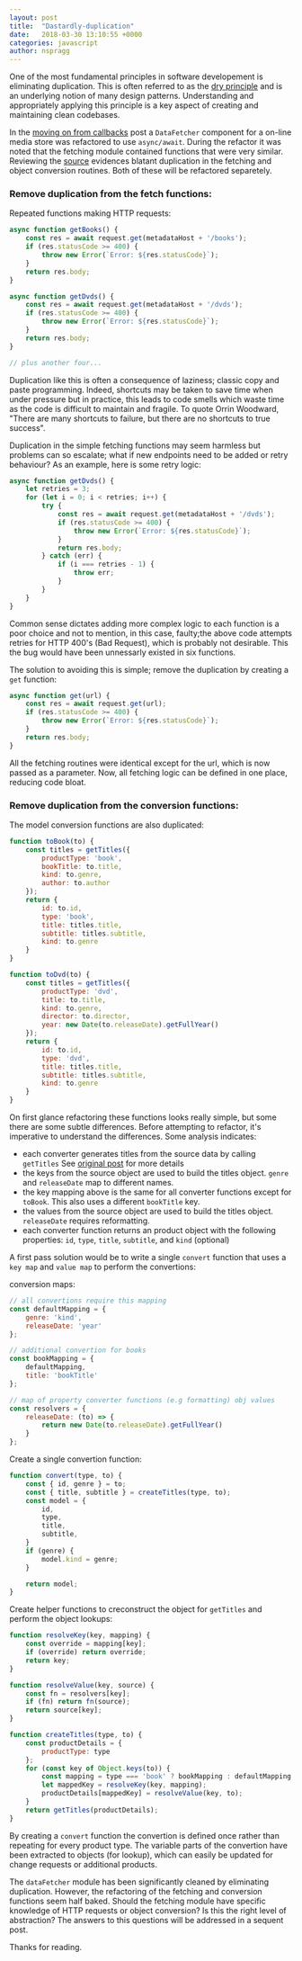```yaml
---
layout: post
title:  "Dastardly-duplication"
date:   2018-03-30 13:10:55 +0000
categories: javascript
author: nspragg
---
```


One of the most fundamental principles in software developement is eliminating duplication. This is often referred to as the [dry principle](https://en.wikipedia.org/wiki/Don%27t_repeat_yourself) and is an underlying notion of many design patterns. Understanding and appropriately applying this principle is a key aspect of creating and maintaining clean codebases. 

In the [moving on from callbacks](https://refactoringbyexample.com/2018/03/moving-on-from-callbacks/) post a `DataFetcher` component for a on-line media store was refactored to use `async/await`. During the refactor it was noted that the fetching module contained functions that were very similar. Reviewing the [source](https://github.com/refactoring-by-example/dastardly-duplication/blob/master/lib/dataFetcher.js) evidences blatant duplication in the fetching and object conversion routines. Both of these will be refactored separetely. 

### Remove duplication from the fetch functions:

Repeated functions making HTTP requests:
```js
async function getBooks() {
    const res = await request.get(metadataHost + '/books');
    if (res.statusCode >= 400) {
        throw new Error(`Error: ${res.statusCode}`);
    }
    return res.body;
} 

async function getDvds() {
    const res = await request.get(metadataHost + '/dvds');
    if (res.statusCode >= 400) {
        throw new Error(`Error: ${res.statusCode}`);
    }
    return res.body;
}

// plus another four...
```

Duplication like this is often a consequence of laziness; classic copy and paste programming. Indeed, shortcuts may be taken to save time when under pressure but in practice, this leads to code smells which waste time as the code is difficult to maintain and fragile. To quote Orrin Woodward, "There are many shortcuts to failure, but there are no shortcuts to true success". 

Duplication in the simple fetching functions may seem harmless but problems can so escalate; what if new endpoints need to be added or retry behaviour? As an example, here is some retry logic:

```js
async function getDvds() {
    let retries = 3;
    for (let i = 0; i < retries; i++) {
        try {
            const res = await request.get(metadataHost + '/dvds');
            if (res.statusCode >= 400) {
                throw new Error(`Error: ${res.statusCode}`);
            }
            return res.body;
        } catch (err) {
            if (i === retries - 1) {
                throw err;
            }
        }
    }
}
```

Common sense dictates adding more complex logic to each function is a poor choice and not to mention, in this case, faulty;the above code attempts retries for HTTP 400's (Bad Request), which is probably not desirable. This the bug would have been unnessarly existed in six functions.  

The solution to avoiding this is simple; remove the duplication by creating a `get` function:
```js
async function get(url) {
    const res = await request.get(url);
    if (res.statusCode >= 400) {
        throw new Error(`Error: ${res.statusCode}`);
    }
    return res.body;
}
```

All the fetching routines were identical except for the url, which is now passed as a parameter. Now, all fetching logic can be defined in one place, reducing code bloat. 

### Remove duplication from the conversion functions:

The model conversion functions are also duplicated:

```js
function toBook(to) {
    const titles = getTitles({
        productType: 'book',
        bookTitle: to.title,
        kind: to.genre,
        author: to.author
    });
    return {
        id: to.id,
        type: 'book',
        title: titles.title,
        subtitle: titles.subtitle,
        kind: to.genre
    }
}

function toDvd(to) {
    const titles = getTitles({
        productType: 'dvd',
        title: to.title,
        kind: to.genre,
        director: to.director,
        year: new Date(to.releaseDate).getFullYear()
    });
    return {
        id: to.id,
        type: 'dvd',
        title: titles.title,
        subtitle: titles.subtitle,
        kind: to.genre
    }
}
```

On first glance refactoring these functions looks really simple, but some there are some subtle differences. Before attempting to refactor, it's imperative to understand the differences. Some analysis indicates:

 * each converter generates titles from the source data by calling `getTitles` See [original post](https://refactoringbyexample.com/2017/01/dealing-with-long-conditionals/) for more details
 * the keys from the source object are used to build the titles object. `genre` and `releaseDate` map to different names.
 * the key mapping above is the same for all converter functions except for `toBook`. This also uses a different `bookTitle` key. 
 * the values from the source object are used to build the titles object. `releaseDate` requires reformatting. 
 * each converter function returns an product object with the following properties: `id`, `type`, `title`, `subtitle`, and `kind` (optional) 

A first pass solution would be to write a single `convert` function that uses a `key map` and `value map` to perform the convertions:

conversion maps:
```js
// all convertions require this mapping
const defaultMapping = {
    genre: 'kind',
    releaseDate: 'year'
};

// additional convertion for books
const bookMapping = {
    defaultMapping,
    title: 'bookTitle'
};

// map of property converter functions (e.g formatting) obj values
const resolvers = {
    releaseDate: (to) => {
        return new Date(to.releaseDate).getFullYear()
    }
};
```

Create a single convertion function:
```js
function convert(type, to) {
    const { id, genre } = to;
    const { title, subtitle } = createTitles(type, to);
    const model = {
        id,
        type,
        title,
        subtitle,
    }
    if (genre) {
        model.kind = genre;
    }

    return model;
}
```

Create helper functions to creconstruct the object for `getTitles` and perform the object lookups:
```js
function resolveKey(key, mapping) {
    const override = mapping[key];
    if (override) return override;
    return key;
}

function resolveValue(key, source) {
    const fn = resolvers[key];
    if (fn) return fn(source);
    return source[key];
}

function createTitles(type, to) {
    const productDetails = {
        productType: type
    };
    for (const key of Object.keys(to)) {
        const mapping = type === 'book' ? bookMapping : defaultMapping;
        let mappedKey = resolveKey(key, mapping);
        productDetails[mappedKey] = resolveValue(key, to);
    }
    return getTitles(productDetails);
}
```

By creating a `convert` function the convertion is defined once rather than repeating for every product type. The variable parts of the convertion have been extracted to objects (for lookup), which can easily be updated for change requests or additional products. 

The `dataFetcher` module has been significantly cleaned by eliminating duplication. However, the refactoring of the fetching and conversion functions seem half baked. Should the fetching module have specific knowledge of HTTP requests or object conversion? Is this the right level of abstraction? The answers to this questions will be addressed in a sequent post. 

Thanks for reading.
